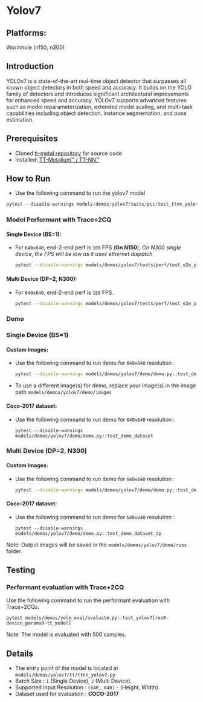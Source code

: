 # Yolov7

## Platforms:
Wormhole (n150, n300)

## Introduction
YOLOv7 is a state-of-the-art real-time object detector that surpasses all known object detectors in both speed and accuracy. It builds on the YOLO family of detectors and introduces significant architectural improvements for enhanced speed and accuracy. YOLOv7 supports advanced features such as model reparameterization, extended model scaling, and multi-task capabilities including object detection, instance segmentation, and pose estimation.

## Prerequisites
- Cloned [tt-metal repository](https://github.com/tenstorrent/tt-metal) for source code
- Installed: [TT-Metalium™ / TT-NN™](https://github.com/tenstorrent/tt-metal/blob/main/INSTALLING.md)

## How to Run
- Use the following command to run the yolov7 model
```python
pytest --disable-warnings models/demos/yolov7/tests/pcc/test_ttnn_yolov7.py
```

### Model Performant with Trace+2CQ
#### Single Device (BS=1):
- For `640x640`, end-2-end perf is `109` FPS (**On N150**), _On N300 single device, the FPS will be low as it uses ethernet dispatch_
  ```bash
  pytest --disable-warnings models/demos/yolov7/tests/perf/test_e2e_performant.py::test_e2e_performant
  ```

#### Multi Device (DP=2, N300):
- For `640x640`, end-2-end perf is `188` FPS.

  ```bash
  pytest --disable-warnings models/demos/yolov7/tests/perf/test_e2e_performant.py::test_e2e_performant_dp
  ```

### Demo

### Single Device (BS=1)
#### Custom Images:
- Use the following command to run demo for `640x640` resolution :

    ```bash
    pytest --disable-warnings models/demos/yolov7/demo/demo.py::test_demo
    ```
- To use a different image(s) for demo, replace your image(s) in the image path `models/demos/yolov7/demo/images`

#### Coco-2017 dataset:
- Use the following command to run demo for `640x640` resolution :
  ```
  pytest --disable-warnings models/demos/yolov7/demo/demo.py::test_demo_dataset
  ```

### Multi Device (DP=2, N300)
#### Custom Images:
- Use the following command to run demo for `640x640` resolution :

  ```bash
  pytest --disable-warnings models/demos/yolov7/demo/demo.py::test_demo_dp
  ```

#### Coco-2017 dataset:
- Use the following command to run demo for `640x640` resolution :
  ```
  pytest --disable-warnings models/demos/yolov7/demo/demo.py::test_demo_dataset_dp
  ```

Note: Output images will be saved in the `models/demos/yolov7/demo/runs` folder.

## Testing

### Performant evaluation with Trace+2CQ
Use the following command to run the performant evaluation with Trace+2CQs:

```
pytest models/demos/yolo_eval/evaluate.py::test_yolov7[res0-device_params0-tt_model]
```
Note: The model is evaluated with 500 samples.

## Details
- The entry point of the model is located at ```models/demos/yolov7/tt/ttnn_yolov7.py```
- Batch Size : `1` (Single Device), `2` (Multi Device).
- Supported Input Resolution : `(640, 640)` - (Height, Width).
- Dataset used for evaluation : **COCO-2017**
